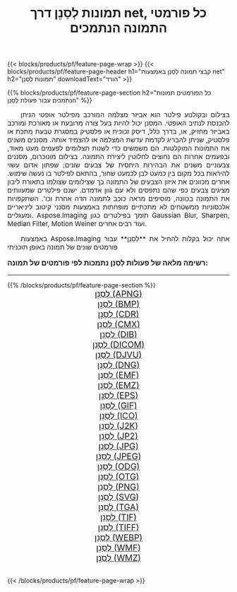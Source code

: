 ﻿---
title: תמונות לְסַנֵן דרך net, כל פורמטי התמונה הנתמכים 
weight: 3920
url: /he/net/filter/ 
lang: he
langdirlevel: 2
locales: zh-hans,ja,it,ru,de,es,fr,nl,id,lt,pl,pt,vi,tr,ko,zh-hant,ar,hi,th,sv,cs,uk,he
description: באמצעות Aspose.Imaging תוכל בקלות לְסַנֵן תמונות באמצעות net
---

{{< blocks/products/pf/feature-page-wrap >}}
{{< blocks/products/pf/feature-page-header h1="קבצי תמונה לְסַנֵן באמצעות net" h2="תמונות לְסַנֵן" downloadText="הורד" >}}


{{% blocks/products/pf/feature-page-section  h2="כל הפורמטים  תמונות הנתמכים עבור פעולת לְסַנֵן" %}}
<p align="justify" style="text-indent:2em;font-size:15px;">
בצילום ובקולנוע פילטר הוא אביזר מצלמה המורכב מפילטר אופטי הניתן להכנסת לנתיב האופטי. המסנן יכול להיות בעל צורה מרובעת או מאורכת ומורכב באביזר מחזיק, או, בדרך כלל, דיסק זכוכית או פלסטיק במסגרת טבעת מתכת או פלסטיק, שניתן להבריג לקדמת עדשת המצלמה או להצמיד אותה. מסננים משנים את התמונות המוקלטות. הם משמשים כדי לשנות תצלומים לפעמים מעט מאוד, ובפעמים אחרות הם נחוצים לחלוטין ליצירת התמונה. בצילום מונוכרום, מסננים צבעוניים משנים את הבהירות היחסית של צבעים שונים; שפתון אדום עשוי להיראות בכל מקום בין כמעט לבן לכמעט שחור, בהתאם לפילטר בו נעשה שימוש. אחרים מכוונים את איזון הצבעים של התמונה כך שצילומים שצולמו בתאורת ליבון מציגים צבעים כפי שהם נתפסים ולא עם גוון אדמדם. ישנם פילטרים שמעוותים את התמונה בכוונה, מוסיפים מראה כוכב לתמונה חדה אחרת וכו'. השתקפויות אלכסוניות ממשטחים לא מתכתיים מופחתות באמצעות מסנני קיטוב ליניאריים ומעגליים. Aspose.Imaging תומך בפילטרים כגון Gaussian Blur, Sharpen, Median Filter, Motion Weiner ועוד רבים אחרים.
</p>
<p align="justify" style="text-indent:2em;font-size:15px;">
באמצעות Aspose.Imaging אתה יכול בקלות להחיל את **לְסַנֵן** עבור פורמטים שונים של תמונה באופן תוכניתי
</p>
<h3 style="margin-top:16px;">
רשימה מלאה של פעולות לְסַנֵן נתמכות לפי פורמטים של תמונה:
</h3>
<hr/>
{{% /blocks/products/pf/feature-page-section %}}
<div class="container-fluid productfamilypage bg-gray">
    <div class="convertypes bg-gray agp-content section">
        <div class="container">
		<div class="row other-converters" style="gap: 10px;font-size: 19px;text-align:center;">
		    <div class='col-md-3 other-converter remove-lp remove-rp'><a href="/imaging/he/net/filter/apng/" style="padding:15px;">לְסַנֵן (APNG)</a></div><div class='col-md-3 other-converter remove-lp remove-rp'><a href="/imaging/he/net/filter/bmp/" style="padding:15px;">לְסַנֵן (BMP)</a></div><div class='col-md-3 other-converter remove-lp remove-rp'><a href="/imaging/he/net/filter/cdr/" style="padding:15px;">לְסַנֵן (CDR)</a></div><div class='col-md-3 other-converter remove-lp remove-rp'><a href="/imaging/he/net/filter/cmx/" style="padding:15px;">לְסַנֵן (CMX)</a></div><div class='col-md-3 other-converter remove-lp remove-rp'><a href="/imaging/he/net/filter/dib/" style="padding:15px;">לְסַנֵן (DIB)</a></div><div class='col-md-3 other-converter remove-lp remove-rp'><a href="/imaging/he/net/filter/dicom/" style="padding:15px;">לְסַנֵן (DICOM)</a></div><div class='col-md-3 other-converter remove-lp remove-rp'><a href="/imaging/he/net/filter/djvu/" style="padding:15px;">לְסַנֵן (DJVU)</a></div><div class='col-md-3 other-converter remove-lp remove-rp'><a href="/imaging/he/net/filter/dng/" style="padding:15px;">לְסַנֵן (DNG)</a></div><div class='col-md-3 other-converter remove-lp remove-rp'><a href="/imaging/he/net/filter/emf/" style="padding:15px;">לְסַנֵן (EMF)</a></div><div class='col-md-3 other-converter remove-lp remove-rp'><a href="/imaging/he/net/filter/emz/" style="padding:15px;">לְסַנֵן (EMZ)</a></div><div class='col-md-3 other-converter remove-lp remove-rp'><a href="/imaging/he/net/filter/eps/" style="padding:15px;">לְסַנֵן (EPS)</a></div><div class='col-md-3 other-converter remove-lp remove-rp'><a href="/imaging/he/net/filter/gif/" style="padding:15px;">לְסַנֵן (GIF)</a></div><div class='col-md-3 other-converter remove-lp remove-rp'><a href="/imaging/he/net/filter/ico/" style="padding:15px;">לְסַנֵן (ICO)</a></div><div class='col-md-3 other-converter remove-lp remove-rp'><a href="/imaging/he/net/filter/j2k/" style="padding:15px;">לְסַנֵן (J2K)</a></div><div class='col-md-3 other-converter remove-lp remove-rp'><a href="/imaging/he/net/filter/jp2/" style="padding:15px;">לְסַנֵן (JP2)</a></div><div class='col-md-3 other-converter remove-lp remove-rp'><a href="/imaging/he/net/filter/jpg/" style="padding:15px;">לְסַנֵן (JPG)</a></div><div class='col-md-3 other-converter remove-lp remove-rp'><a href="/imaging/he/net/filter/jpeg/" style="padding:15px;">לְסַנֵן (JPEG)</a></div><div class='col-md-3 other-converter remove-lp remove-rp'><a href="/imaging/he/net/filter/odg/" style="padding:15px;">לְסַנֵן (ODG)</a></div><div class='col-md-3 other-converter remove-lp remove-rp'><a href="/imaging/he/net/filter/otg/" style="padding:15px;">לְסַנֵן (OTG)</a></div><div class='col-md-3 other-converter remove-lp remove-rp'><a href="/imaging/he/net/filter/png/" style="padding:15px;">לְסַנֵן (PNG)</a></div><div class='col-md-3 other-converter remove-lp remove-rp'><a href="/imaging/he/net/filter/svg/" style="padding:15px;">לְסַנֵן (SVG)</a></div><div class='col-md-3 other-converter remove-lp remove-rp'><a href="/imaging/he/net/filter/tga/" style="padding:15px;">לְסַנֵן (TGA)</a></div><div class='col-md-3 other-converter remove-lp remove-rp'><a href="/imaging/he/net/filter/tif/" style="padding:15px;">לְסַנֵן (TIF)</a></div><div class='col-md-3 other-converter remove-lp remove-rp'><a href="/imaging/he/net/filter/tiff/" style="padding:15px;">לְסַנֵן (TIFF)</a></div><div class='col-md-3 other-converter remove-lp remove-rp'><a href="/imaging/he/net/filter/webp/" style="padding:15px;">לְסַנֵן (WEBP)</a></div><div class='col-md-3 other-converter remove-lp remove-rp'><a href="/imaging/he/net/filter/wmf/" style="padding:15px;">לְסַנֵן (WMF)</a></div><div class='col-md-3 other-converter remove-lp remove-rp'><a href="/imaging/he/net/filter/wmz/" style="padding:15px;">לְסַנֵן (WMZ)</a></div>
                </div>
        </div>
    </div>
</div>
<br/>

{{< /blocks/products/pf/feature-page-wrap >}}
